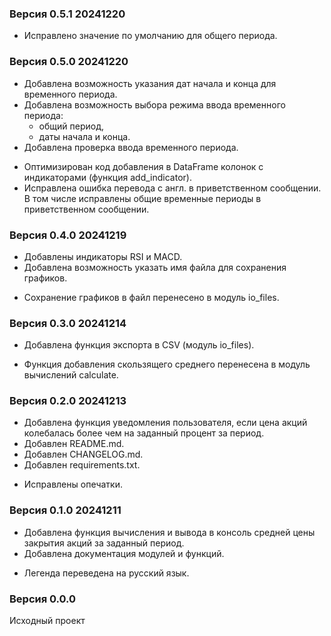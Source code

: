 ### Версия 0.5.1 20241220
* Исправлено значение по умолчанию для общего периода.

### Версия 0.5.0 20241220
+ Добавлена возможность указания дат начала и конца для временного периода.
+ Добавлена возможность выбора режима ввода временного периода:
    * общий период,
    * даты начала и конца.
+ Добавлена проверка ввода временного периода.
* Оптимизирован код добавления в DataFrame колонок с индикаторами (функция add_indicator).
* Исправлена ошибка перевода с англ. в приветственном сообщении.
  В том числе исправлены общие временные периоды в приветственном сообщении.

### Версия 0.4.0 20241219
+ Добавлены индикаторы RSI и MACD.
+ Добавлена возможность указать имя файла для сохранения графиков.
* Сохранение графиков в файл перенесено в модуль io_files.

### Версия 0.3.0 20241214
+ Добавлена функция экспорта в CSV (модуль io_files).
* Функция добавления скользящего среднего перенесена в модуль вычислений calculate.

### Версия 0.2.0 20241213
+ Добавлена функция уведомления пользователя, если цена акций колебалась более чем на заданный процент за период.
+ Добавлен README.md.
+ Добавлен CHANGELOG.md.
+ Добавлен requirements.txt.
* Исправлены опечатки.

### Версия 0.1.0 20241211
+ Добавлена функция вычисления и вывода в консоль средней цены закрытия акций за заданный период.
+ Добавлена документация модулей и функций.
* Легенда переведена на русский язык.

### Версия 0.0.0
Исходный проект

